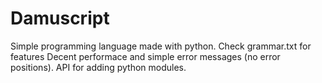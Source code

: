 # Damuscript

Simple programming language made with python. Check grammar.txt for features
Decent performace and simple error messages (no error positions).
API for adding python modules.